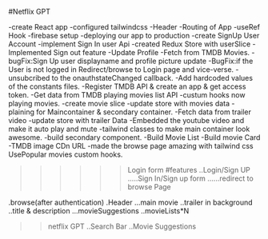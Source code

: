 #Netflix GPT

-create React app
-configured tailwindcss
-Header
-Routing of App
-useRef Hook
-firebase setup
-deploying our app to production
-create SignUp User Account
-implement Sign In user Api
-created Redux Store with userSlice
-Implemented Sign out feature
-Update Profile
-Fetch from TMDB Movies.
-bugFix:Sign Up user displayname and profile picture update
-BugFix:if the User is not logged in Redirect/browse  to Login page and vice-verse. 
-unsubcribed to the onauthstateChanged callback.
-Add hardcoded values of the constants files.
-Register TMDB API & create an app & get access token.
-Get data from TMDB playing movies list API
-custum hooks now playing movies.
-create movie slice
-update store with movies data
-plaining for Maincontainer & secondary container.
-Fetch data from trailer video 
-update store with trailer Data
-Embedded the youtube video and make it auto play and mute
-tailwind classes to make main container look awesome.
-build secondary component.
-Build Movie List 
-Build movie Card 
-TMDB image CDn URL
-made the browse page amazing with tailwind css
UsePopular movies custom hooks.




>>>>>>Login form
#features
..Login/Sign UP
.....Sign In/Sign up form
......redirect to browse Page

.browse(after authentication)
.Header
...main movie
  ..trailer in background 
  ..title & description
  ...movieSuggestions
  ..movieLists*N
>>netflix GPT
..Search Bar
..Movie Suggestions

